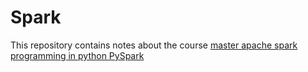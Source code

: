 # Spark

This repository contains notes about the course [master apache spark programming in python PySpark](https://www.udemy.com/course/apache-spark-programming-in-python-for-beginners/learn/lecture/35799518#overview)

